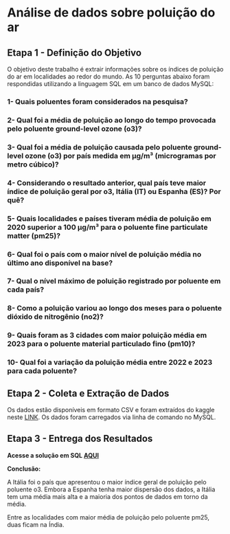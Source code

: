 # Análise de dados sobre poluição do ar

## Etapa 1 - Definição do Objetivo

O objetivo deste trabalho é extrair informações sobre os índices de poluição do ar em localidades ao redor do mundo. As 10 perguntas abaixo foram respondidas utilizando a linguagem SQL em um banco de dados MySQL:

### 1- Quais poluentes foram considerados na pesquisa?

### 2- Qual foi a média de poluição ao longo do tempo provocada pelo poluente ground-level ozone (o3)?

### 3- Qual foi a média de poluição causada pelo poluente ground-level ozone (o3) por país medida em µg/m³ (microgramas por metro cúbico)?

### 4- Considerando o resultado anterior, qual país teve maior índice de poluição geral por o3, Itália (IT) ou Espanha (ES)? Por quê?

### 5- Quais localidades e países tiveram média de poluição em 2020 superior a 100 µg/m³ para o poluente fine particulate matter (pm25)?

### 6- Qual foi o país com o maior nível de poluição média no último ano disponível na base?

### 7- Qual o nível máximo de poluição registrado por poluente em cada país?

### 8- Como a poluição variou ao longo dos meses para o poluente dióxido de nitrogênio (no2)?

### 9- Quais foram as 3 cidades com maior poluição média em 2023 para o poluente material particulado fino (pm10)?

### 10- Qual foi a variação da poluição média entre 2022 e 2023 para cada poluente?


## Etapa 2 - Coleta e Extração de Dados

Os dados estão disponíveis em formato CSV e foram extraídos do kaggle neste [LINK](https://www.kaggle.com/open-aq/openaq?select=global_air_quality). Os dados foram carregados via linha de comando no MySQL.


## Etapa 3 - Entrega dos Resultados

**Acesse a solução em SQL [AQUI](/sql/Análise%20Poluição/solução.sql)**

**Conclusão:**

A Itália foi o país que apresentou o maior índice geral de poluição pelo poluente o3. Embora a Espanha tenha maior dispersão dos dados, a Itália tem uma média mais alta e a maioria dos pontos de dados em torno da média.

Entre as localidades com maior média de poluição pelo poluente pm25, duas ficam na Índia.


